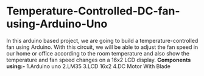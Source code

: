 # Temperature-Controlled-DC-fan-using-Arduino-Uno
In this arduino based project, we are going to build a temperature-controlled fan using Arduino. With this circuit, we will be able to adjust the fan speed in our home or office according to the room temperature and also show the temperature and fan speed changes on a 16x2 LCD display.
**Components using:-**
1.Arduino uno
2.LM35
3.LCD 16x2
4.DC Motor With Blade
